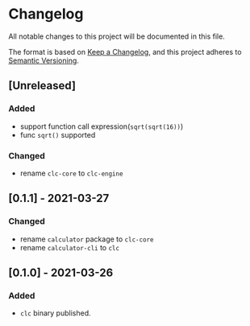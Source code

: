 # Changelog
All notable changes to this project will be documented in this file.

The format is based on [Keep a Changelog](https://keepachangelog.com/en/1.0.0/),
and this project adheres to [Semantic Versioning](https://semver.org/spec/v2.0.0.html).

## [Unreleased]
### Added
- support function call expression(`sqrt(sqrt(16))`)
- func `sqrt()` supported
 
### Changed
- rename `clc-core` to `clc-engine`

## [0.1.1] - 2021-03-27
### Changed
- rename `calculator` package to `clc-core`
- rename `calculator-cli` to `clc`

## [0.1.0] - 2021-03-26
### Added
- `clc` binary published.
